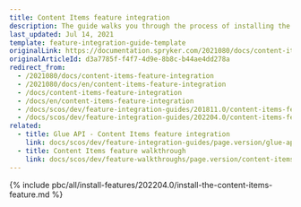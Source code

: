 ```yaml
---
title: Content Items feature integration
description: The guide walks you through the process of installing the Content Items feature in the project.
last_updated: Jul 14, 2021
template: feature-integration-guide-template
originalLink: https://documentation.spryker.com/2021080/docs/content-items-feature-integration
originalArticleId: d3a7785f-f4f7-4d9e-8b8c-b44ae4dd278a
redirect_from:
  - /2021080/docs/content-items-feature-integration
  - /2021080/docs/en/content-items-feature-integration
  - /docs/content-items-feature-integration
  - /docs/en/content-items-feature-integration
  - /docs/scos/dev/feature-integration-guides/201811.0/content-items-feature-integration.html
  - /docs/scos/dev/feature-integration-guides/202204.0/content-items-feature-integration.html
related:
  - title: Glue API - Content Items feature integration
    link: docs/scos/dev/feature-integration-guides/page.version/glue-api/glue-api-content-items-feature-integration.html
  - title: Content Items feature walkthrough
    link: docs/scos/dev/feature-walkthroughs/page.version/content-items-feature-walkthrough/content-items-feature-walkthrough.html
---
```


{% include pbc/all/install-features/202204.0/install-the-content-items-feature.md %} <!-- To edit, see /_includes/pbc/all/install-features/202204.0/install-the-content-items-feature.md -->
